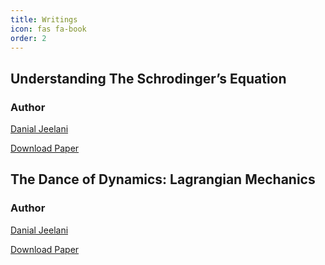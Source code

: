 ```yaml
---
title: Writings
icon: fas fa-book
order: 2
---
```


## Understanding The Schrodinger’s Equation

### Author
[Danial Jeelani](https://diplomaticfellow.github.io/)

[Download Paper](https://drive.google.com/file/d/1W8a8318RBHR2phgOG_D3uF-V69sq6BMx/view?usp=sharing)

## The Dance of Dynamics: Lagrangian Mechanics

### Author
[Danial Jeelani](https://diplomaticfellow.github.io/)

[Download Paper](https://vistem.org/2024/08/17/the-dance-of-dynamics-lagrangian-mechanics/)

